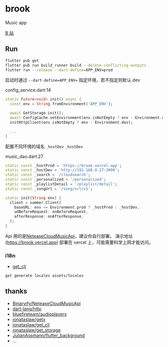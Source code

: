 # brook

Music app

[B 站](https://www.bilibili.com/video/BV1P841137UT/)

## Run

```sh
flutter pub get
flutter pub run build_runner build --delete-conflicting-outputs
flutter run --release --dart-define=APP_ENV=prod
```

启动时通过 `--dart-define=APP_ENV=` 指定环境，若不指定则默认 dev

config_service.dart:14

```dart
static Future<void> init() async {
  const env = String.fromEnvironment('APP_ENV');

  await GetStorage.init();
  await ConfigCache.setEnvironment(env.isNotEmpty ? env : Environment.dev);
  initHttpClient(env.isNotEmpty ? env : Environment.dev);

  ...
}
```

配置不同环境的域名 `_hostDev` `_hostDev`

music_dao.dart:27

```dart
static const _hostProd = 'https://brook.vercel.app';
static const _hostDev = 'http://192.168.8.27:3000';
static const _search = '/cloudsearch';
static const _personalized = '/personalized';
static const _playlistDetail = '/playlist/detail';
static const _songUrl = '/song/url/v1';

static init(String env) {
  client = summer.Client(
    baseURL: env == Environment.prod ? _hostProd : _hostDev,
    udBeforeRequest: onBeforeRequest,
    afterResponse: onAfterResponse,
  );
}
```

Api 用的是[NeteaseCloudMusicApi](https://github.com/Binaryify/NeteaseCloudMusicApi)，建议你自行部署。
演示地址(https://brook.vercel.app) 部署在 vercel 上，可能需要科学上网才能访问。

### i18n

- [get_cli](https://github.com/jonataslaw/get_cli)

```sh
get generate locales assets/locales
```

## thanks

- [Binaryify/NeteaseCloudMusicApi](https://github.com/Binaryify/NeteaseCloudMusicApi)
- [dart-lang/http](https://pub.dev/packages/http)
- [bluefireteam/audioplayers](https://pub.dev/packages/audioplayers)
- [jonataslaw/getx](https://pub.dev/packages/get)
- [jonataslaw/get_cli](https://pub.dev/packages/get_cli)
- [jonataslaw/get_storage](https://pub.dev/packages/get_storage)
- [JulianAssmann/flutter_background](https://pub.dev/packages/flutter_background)
- ...
